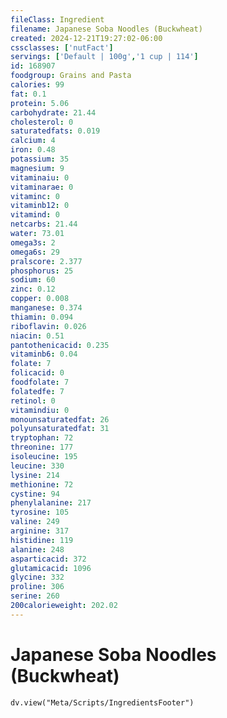 ```yaml
---
fileClass: Ingredient
filename: Japanese Soba Noodles (Buckwheat)
created: 2024-12-21T19:27:02-06:00
cssclasses: ['nutFact']
servings: ['Default | 100g','1 cup | 114']
id: 168907
foodgroup: Grains and Pasta
calories: 99
fat: 0.1
protein: 5.06
carbohydrate: 21.44
cholesterol: 0
saturatedfats: 0.019
calcium: 4
iron: 0.48
potassium: 35
magnesium: 9
vitaminaiu: 0
vitaminarae: 0
vitaminc: 0
vitaminb12: 0
vitamind: 0
netcarbs: 21.44
water: 73.01
omega3s: 2
omega6s: 29
pralscore: 2.377
phosphorus: 25
sodium: 60
zinc: 0.12
copper: 0.008
manganese: 0.374
thiamin: 0.094
riboflavin: 0.026
niacin: 0.51
pantothenicacid: 0.235
vitaminb6: 0.04
folate: 7
folicacid: 0
foodfolate: 7
folatedfe: 7
retinol: 0
vitamindiu: 0
monounsaturatedfat: 26
polyunsaturatedfat: 31
tryptophan: 72
threonine: 177
isoleucine: 195
leucine: 330
lysine: 214
methionine: 72
cystine: 94
phenylalanine: 217
tyrosine: 105
valine: 249
arginine: 317
histidine: 119
alanine: 248
asparticacid: 372
glutamicacid: 1096
glycine: 332
proline: 306
serine: 260
200calorieweight: 202.02
---
```


# Japanese Soba Noodles (Buckwheat)

```dataviewjs
dv.view("Meta/Scripts/IngredientsFooter")
```